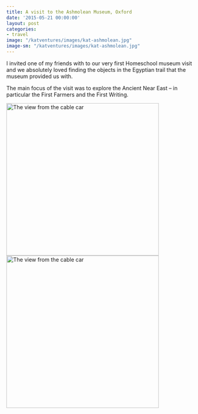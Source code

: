 ```yaml
---
title: A visit to the Ashmolean Museum, Oxford
date: '2015-05-21 00:00:00'
layout: post
categories:
- travel
image: "/katventures/images/kat-ashmolean.jpg"
image-sm: "/katventures/images/kat-ashmolean.jpg"
---
```


 I invited one of my friends with to our very first Homeschool museum visit and we absolutely loved finding the objects in the Egyptian trail that the museum provided us with.

The main focus of the visit was to explore the Ancient Near East – in particular the First Farmers and the First Writing.

<img src="/katventures/images/ashmolean-wall.jpg" alt="The view from the cable car" style="width: 400px;"/>
<img src="/katventures/images/ashmolean-statues.jpg" alt="The view from the cable car" style="width: 400px;"/>
